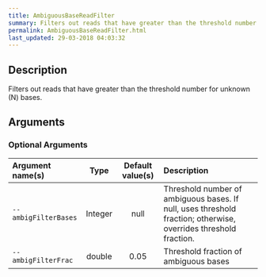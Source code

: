 ```yaml
---
title: AmbiguousBaseReadFilter
summary: Filters out reads that have greater than the threshold number of N bases
permalink: AmbiguousBaseReadFilter.html
last_updated: 29-03-2018 04:03:32
---
```


## Description

Filters out reads that have greater than the threshold number for unknown (N) bases.

## Arguments

### Optional Arguments

| Argument name(s) | Type | Default value(s) | Description |
| :--------------- | :--: | :--------------: | :------ |
| `--ambigFilterBases` | Integer | null | Threshold number of ambiguous bases. If null, uses threshold fraction; otherwise, overrides threshold fraction. |
| `--ambigFilterFrac` | double | 0.05 | Threshold fraction of ambiguous bases |


